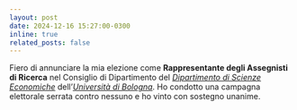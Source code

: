 ```yaml
---
layout: post
date: 2024-12-16 15:27:00-0300
inline: true
related_posts: false
---
```


Fiero di annunciare la mia elezione come <b>Rappresentante degli Assegnisti di Ricerca</b> nel Consiglio di Dipartimento del <i>[Dipartimento di Scienze Economiche](https://dse.unibo.it/)</i> dell’<i>[Università di Bologna](https://www.unibo.it/homepage)</i>. Ho condotto una campagna elettorale serrata contro nessuno e ho vinto con sostegno unanime.
